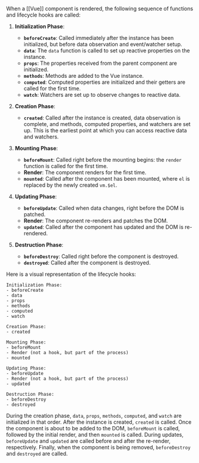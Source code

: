 When a [[Vue]] component is rendered, the following sequence of functions and lifecycle hooks are called:

1. **Initialization Phase**:
   - **`beforeCreate`**: Called immediately after the instance has been initialized, but before data observation and event/watcher setup.
   - **`data`**: The `data` function is called to set up reactive properties on the instance.
   - **`props`**: The properties received from the parent component are initialized.
   - **`methods`**: Methods are added to the Vue instance.
   - **`computed`**: Computed properties are initialized and their getters are called for the first time.
   - **`watch`**: Watchers are set up to observe changes to reactive data.

2. **Creation Phase**:
   - **`created`**: Called after the instance is created, data observation is complete, and methods, computed properties, and watchers are set up. This is the earliest point at which you can access reactive data and watchers.

3. **Mounting Phase**:
   - **`beforeMount`**: Called right before the mounting begins: the `render` function is called for the first time.
   - **Render**: The component renders for the first time.
   - **`mounted`**: Called after the component has been mounted, where `el` is replaced by the newly created `vm.$el`.

4. **Updating Phase**:
   - **`beforeUpdate`**: Called when data changes, right before the DOM is patched.
   - **Render**: The component re-renders and patches the DOM.
   - **`updated`**: Called after the component has updated and the DOM is re-rendered.

5. **Destruction Phase**:
   - **`beforeDestroy`**: Called right before the component is destroyed.
   - **`destroyed`**: Called after the component is destroyed.

Here is a visual representation of the lifecycle hooks:

```plaintext
Initialization Phase:
- beforeCreate
- data
- props
- methods
- computed
- watch

Creation Phase:
- created

Mounting Phase:
- beforeMount
- Render (not a hook, but part of the process)
- mounted

Updating Phase:
- beforeUpdate
- Render (not a hook, but part of the process)
- updated

Destruction Phase:
- beforeDestroy
- destroyed
```

During the creation phase, `data`, `props`, `methods`, `computed`, and `watch` are initialized in that order. After the instance is created, `created` is called. Once the component is about to be added to the DOM, `beforeMount` is called, followed by the initial render, and then `mounted` is called. During updates, `beforeUpdate` and `updated` are called before and after the re-render, respectively. Finally, when the component is being removed, `beforeDestroy` and `destroyed` are called.